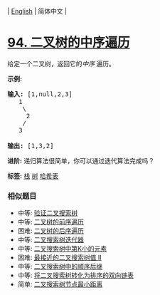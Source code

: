 | [English](README_EN.md) | 简体中文 |

# [94. 二叉树的中序遍历](https://leetcode-cn.com/problems/binary-tree-inorder-traversal)
<p>给定一个二叉树，返回它的<em>中序&nbsp;</em>遍历。</p>

<p><strong>示例:</strong></p>

<pre><strong>输入:</strong> [1,null,2,3]
   1
    \
     2
    /
   3

<strong>输出:</strong> [1,3,2]</pre>

<p><strong>进阶:</strong>&nbsp;递归算法很简单，你可以通过迭代算法完成吗？</p>

**标签:**  [栈](https://leetcode-cn.com/tag/stack) [树](https://leetcode-cn.com/tag/tree) [哈希表](https://leetcode-cn.com/tag/hash-table) 
 ### 相似题目
- 中等:	[验证二叉搜索树](https://leetcode-cn.com/problems/validate-binary-search-tree) 
- 中等:	[二叉树的前序遍历](https://leetcode-cn.com/problems/binary-tree-preorder-traversal) 
- 困难:	[二叉树的后序遍历](https://leetcode-cn.com/problems/binary-tree-postorder-traversal) 
- 中等:	[二叉搜索树迭代器](https://leetcode-cn.com/problems/binary-search-tree-iterator) 
- 中等:	[二叉搜索树中第K小的元素](https://leetcode-cn.com/problems/kth-smallest-element-in-a-bst) 
- 困难:	[最接近的二叉搜索树值 II](https://leetcode-cn.com/problems/closest-binary-search-tree-value-ii) 
- 中等:	[二叉搜索树中的顺序后继](https://leetcode-cn.com/problems/inorder-successor-in-bst) 
- 中等:	[将二叉搜索树转化为排序的双向链表](https://leetcode-cn.com/problems/convert-binary-search-tree-to-sorted-doubly-linked-list) 
- 简单:	[二叉搜索树节点最小距离](https://leetcode-cn.com/problems/minimum-distance-between-bst-nodes) 
